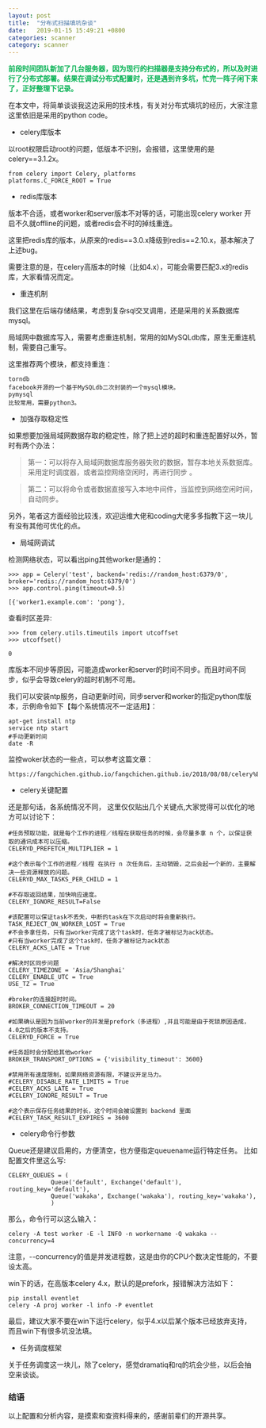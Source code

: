 ```yaml
---
layout: post
title:  "分布式扫描填坑杂谈"
date:   2019-01-15 15:49:21 +0800
categories: scanner
category: scanner
---
```


<p>
	<span style="color:#00B050;"><strong>前段时间团队新加了几台服务器，因为现行的扫描器是支持分布式的，所以及时进行了分布式部署。结果在调试分布式配置时，还是遇到许多坑，忙完一阵子闲下来了，正好整理下记录。</strong></span>
</p>

在本文中，将简单谈谈我这边采用的技术栈，有关对分布式填坑的经历，大家注意这里依旧是采用的python code。

- celery库版本

以root权限启动root的问题，低版本不识别，会报错，这里使用的是celery==3.1.2x。
```
from celery import Celery, platforms
platforms.C_FORCE_ROOT = True

```

- redis库版本

版本不合适，或者worker和server版本不对等的话，可能出现celery worker 开启不久就offline的问题，或者redis会不时的掉线重连。

这里把redis库的版本，从原来的redis==3.0.x降级到redis==2.10.x，基本解决了上述bug。

需要注意的是，在celery高版本的时候（比如4.x），可能会需要匹配3.x的redis库，大家看情况而定。


- 重连机制

我们这里在后端存储结果，考虑到复杂sql交叉调用，还是采用的关系数据库mysql。

局域网中数据库写入，需要考虑重连机制，常用的如MySQLdb库，原生无重连机制，需要自己重写。

这里推荐两个模块，都支持重连：
```
torndb
facebook开源的一个基于MySQLdb二次封装的一个mysql模块。
pymysql
比较常用，需要python3。
```

- 加强存取稳定性

如果想要加强局域网数据存取的稳定性，除了把上述的超时和重连配置好以外，暂时有两个办法：

> 第一：可以将存入局域网数据库服务器失败的数据，暂存本地关系数据库。采用定时调度器，或者监控网络空闲时，再进行同步
。

> 第二：可以将命令或者数据直接写入本地中间件，当监控到网络空闲时间，自动同步。

另外，笔者这方面经验比较浅，欢迎运维大佬和coding大佬多多指教下这一块儿有没有其他可优化的点。


- 局域网调试

检测网络状态，可以看出ping其他worker是通的：
```
>>> app = Celery('test', backend='redis://random_host:6379/0', broker='redis://random_host:6379/0')
>>> app.control.ping(timeout=0.5)

[{'worker1.example.com': 'pong'},
```

查看时区差异:
```
>>> from celery.utils.timeutils import utcoffset
>>> utcoffset()

0
```
库版本不同步等原因，可能造成worker和server的时间不同步。而且时间不同步，似乎会导致celery的超时机制不可用。

我们可以安装ntp服务，自动更新时间，同步server和worker的指定python库版本，示例命令如下【每个系统情况不一定适用】：

```
apt-get install ntp
service ntp start
#手动更新时间
date -R

```

监控woker状态的一些点，可以参考这篇文章：
```
https://fangchichen.github.io/fangchichen.github.io/2018/08/08/celery%E5%87%BA%E7%8E%B0worker%E5%BC%82%E5%B8%B8offline%E6%83%85%E5%86%B5/
```

- celery关键配置

还是那句话，各系统情况不同，
这里仅仅贴出几个关键点,大家觉得可以优化的地方可以讨论下：

```
#任务预取功能，就是每个工作的进程／线程在获取任务的时候，会尽量多拿 n 个，以保证获取的通讯成本可以压缩。
CELERYD_PREFETCH_MULTIPLIER = 1

#这个表示每个工作的进程／线程 在执行 n 次任务后，主动销毁，之后会起一个新的，主要解决一些资源释放的问题。
CELERYD_MAX_TASKS_PER_CHILD = 1

#不存取返回结果，加快响应速度。
CELERY_IGNORE_RESULT=False

#该配置可以保证task不丢失，中断的task在下次启动时将会重新执行。
TASK_REJECT_ON_WORKER_LOST = True
#不会多拿任务，只有当worker完成了这个task时，任务才被标记为ack状态。
#只有当worker完成了这个task时，任务才被标记为ack状态
CELERY_ACKS_LATE = True

#解决时区同步问题
CELERY_TIMEZONE = 'Asia/Shanghai'
CELERY_ENABLE_UTC = True
USE_TZ = True

#broker的连接超时时间。
BROKER_CONNECTION_TIMEOUT = 20

#如果确认是因为当前worker的并发是prefork（多进程）,并且可能是由于死锁原因造成，4.0之后的版本不支持。
CELERYD_FORCE = True

#任务超时会分配给其他worker
BROKER_TRANSPORT_OPTIONS = {'visibility_timeout': 3600}

#禁用所有速度限制，如果网络资源有限，不建议开足马力。
#CELERY_DISABLE_RATE_LIMITS = True
#CELERY_ACKS_LATE = True
#CELERY_IGNORE_RESULT = True

#这个表示保存任务结果的时长，这个时间会被设置到 backend 里面
#CELERY_TASK_RESULT_EXPIRES = 3600

```

- celery命令行参数

Queue还是建议启用的，方便清空，也方便指定queuename运行特定任务。
比如配置文件里这么写:
```
CELERY_QUEUES = (
            Queue('default', Exchange('default'), routing_key='default'),
            Queue('wakaka', Exchange('wakaka'), routing_key='wakaka'),
            )
```

那么，命令行可以这么输入：

```
celery -A test worker -E -l INFO -n workername -Q wakaka --concurrency=4
```

注意，--concurrency的值是并发进程数，这是由你的CPU个数决定性能的，不要设太高。

win下的话，在高版本celery 4.x，默认的是prefork，报错解决方法如下：
```
pip install eventlet
celery -A proj worker -l info -P eventlet

```

最后，建议大家不要在win下运行celery，似乎4.x以后某个版本已经放弃支持，而且win下有很多坑没法填。

- 任务调度框架

关于任务调度这一块儿，除了celery，感觉dramatiq和rq的坑会少些，以后会抽空来谈谈。

### 结语

以上配置和分析内容，是摸索和查资料得来的，感谢前辈们的开源共享。